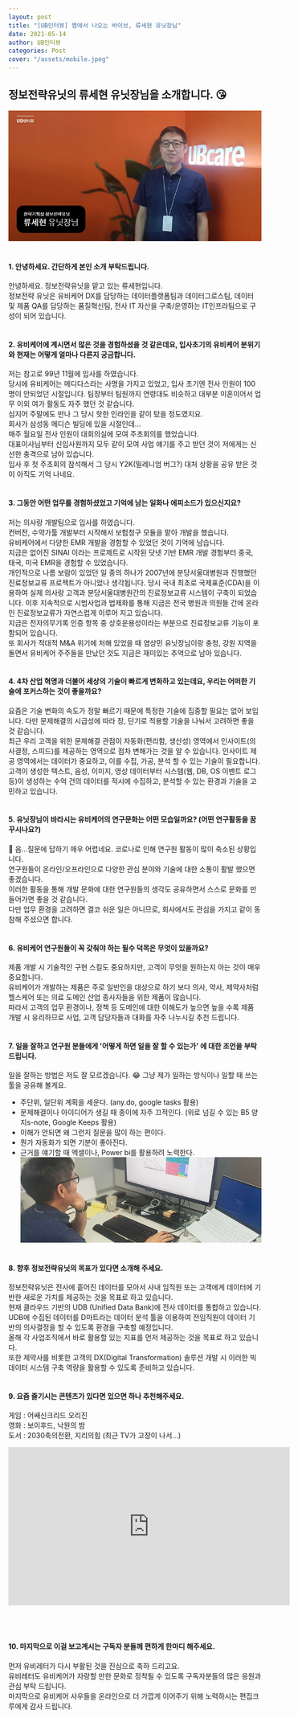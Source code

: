 ```yaml
---
layout: post
title: "[UB인터뷰] 짬에서 나오는 바이브, 류세현 유닛장님"
date: 2021-05-14
author: UB인터뷰
categories: Post
cover: "/assets/mobile.jpeg"
---
```



## 정보전략유닛의 류세현 유닛장님을 소개합니다. 😘
![](/assets/posting/20210514/1.png)
<br><br>


#### 1. 안녕하세요. 간단하게 본인 소개 부탁드립니다.
안녕하세요. 정보전략유닛을 맡고 있는 류세현입니다.<br>
정보전략 유닛은 유비케어 DX를 담당하는 데이터플랫폼팀과 데이터그로스팀,
데이터 및 제품 QA를 담당하는 품질혁신팀, 전사 IT 자산을 구축/운영하는 IT인프라팀으로 구성이 되어 있습니다.
<br><br>

#### 2. 유비케어에 계시면서 많은 것을 경험하셨을 것 같은데요, 입사초기의 유비케어 분위기와 현재는 어떻게 얼마나 다른지 궁금합니다.
저는 참고로 99년 11월에 입사를 하였습니다.<br>
당시에 유비케어는  메디다스라는 사명을 가지고 있었고, 입사 초기엔 전사 인원이 100명이 안되었던 시절입니다.
팀장부터 팀원까지 연령대도 비슷하고 대부분 미혼이어서 업무 이외 여가 활동도 자주 했던 것 같습니다.<br>
심지어 주말에도 만나 그 당시 핫한 인라인을 같이 탔을 정도였지요.<br>
회사가 삼성동 메디슨 빌딩에 있을 시절인데…<br>
매주 월요일 전사 인원이 대회의실에 모여  주초회의를 했었습니다.<br>
대표이사님부터 신입사원까지 모두 같이 모여 사업 얘기를 주고 받던 것이 저에게는 신선한 충격으로 남아 있습니다.<br>
입사 후 첫 주초회의 참석해서 그 당시 Y2K(밀레니엄 버그?) 대처 상황을 공유 받은 것이 아직도 기억 나네요.
<br><br>

#### 3. 그동안 어떤 업무를 경험하셨었고 기억에 남는 일화나 에피소드가 있으신지요?
저는 의사랑 개발팀으로 입사를 하였습니다.<br>
컨버전, 수약가툴 개발부터 시작해서 보험청구 모듈을 맡아 개발을 했습니다.<br>
유비케어에서 다양한 EMR 개발을 경험할 수 있었던 것이 기억에 남습니다.<br>
지금은 없어진 SINAI 이라는 프로제트로 시작된 닷넷 기반 EMR 개발 경험부터 중국, 태국, 미국 EMR을 경험할 수 있었습니다.<br>
개인적으로 나름 보람이 있었던 일 중의 하나가 2007년에 분당서울대병원과 진행했던 진료정보교류 프로젝트가 아니었나 생각됩니다. 
당시 국내 최초로 국제표준(CDA)을 이용하여 실제 의사랑 고객과 분당서울대병원간의 진료정보교류 시스템이 구축이 되었습니다. 
이후 지속적으로 시범사업과 법제화를 통해 지금은 전국 병원과 의원들 간에 온라인 진료정보교류가 자연스럽게 이루어 지고 있습니다.<br>
지금은 전자의무기록 인증 항목 중 상호운용성이라는 부분으로 진료정보교류 기능이 포함되어 있습니다.<br>
또 회사가 적대적 M&A 위기에 처해 있었을 때 염상민 유닛장님이랑 충청, 강원 지역을 돌면서 유비케어 주주들을 만났던 것도 지금은 재미있는 추억으로 남아 있습니다.
<br><br>

#### 4. 4차 산업 혁명과 더불어 세상의 기술이 빠르게 변화하고 있는데요, 우리는 어떠한 기술에 포커스하는 것이 좋을까요?
요즘은 기술 변화의 속도가 정말 빠르기 때문에 특정한 기술에 집중할 필요는 없어 보입니다. 
다만 문제해결의 시급성에 따라 장, 단기로 적용할 기술을 나눠서  고려하면 좋을 것 같습니다.<br>
최근 우리 고객을 위한 문제해결 관점이  자동화(편리함, 생산성) 영역에서 인사이트(의사결정, 스피드)를 제공하는 영역으로 점차 변해가는 것을 알 수 있습니다. 인사이트 제공 영역에서는 데이터가 중요하고, 이를 수집, 가공, 분석 할 수 있는 기술이 필요합니다.<br>
고객이 생성한 텍스트, 음성, 이미지, 영상 데이터부터 시스템(웹, DB, OS 이벤트 로그 등)이 생성하는 수억 건의 데이터를 적시에 수집하고, 분석할 수 있는 환경과 기술을 고민하고 있습니다.
<br><br>

#### 5. 유닛장님이 바라시는 유비케어의 연구문화는 어떤 모습일까요? (어떤 연구활동을 꿈꾸시나요?)
🤔 음...질문에 답하기 매우 어렵네요.
코로나로 인해 연구원 활동이 많이 축소된 상황입니다.<br>
연구원들이 온라인/오프라인으로 다양한 관심 분야와 기술에 대한 소통이 활발 했으면 좋겠습니다.<br>
이러한 활동을 통해 개발 문화에 대한 연구원들의 생각도 공유하면서 스스로 문화를 만들어가면 좋을 것 같습니다.<br>
다만 업무 환경을  고려하면 결코 쉬운 일은 아니므로, 회사에서도 관심을 가지고 같이 동참해 주셨으면 합니다.
<br><br>

#### 6. 유비케어 연구원들이 꼭 갖춰야 하는 필수 덕목은 무엇이 있을까요?
제품 개발 시 기술적인 구현 스킬도 중요하지만, 고객이 무엇을 원하는지  아는 것이 매우 중요합니다.<br>
유비케어가 개발하는 제품은 주로 일반인을 대상으로 하기 보다 의사, 약사, 제약사처럼  헬스케어 또는 의료 도메인 산업 종사자들을 위한 제품이 많습니다.<br>
따라서 고객의 업무 환경이나, 정책 등 도메인에 대한 이해도가 높으면 높을 수록 제품 개발 시 유리하므로 사업, 고객 담당자들과 대화를 자주 나누시길  추천 드립니다.
<br><br>

#### 7. 일을 잘하고 연구원 분들에게 '어떻게 하면 일을 잘 할 수 있는가' 에 대한 조언을 부탁드립니다.
일을 잘하는 방법은 저도 잘 모르겠습니다. 😂
그냥 제가 일하는 방식이나 일할 때 쓰는 툴을 공유해 볼게요.
-  주단위, 일단위 계획을 세운다.  (any.do, google tasks 활용)
-  문제해결이나 아이디어가 생길 때 종이에 자주 끄적인다. (위로 넘길 수 있는 B5 양지s-note, Google Keeps 활용)
-  이해가 안되면 왜 그런지 질문을 많이 하는 편이다.
-  뭔가 자동화가 되면 기분이 좋아진다.
-  근거를 얘기할 때 엑셀이나, Power bi를 활용하려 노력한다.
![](/assets/posting/20210514/2.png)
<br><br>

#### 8. 향후 정보전략유닛의 목표가 있다면 소개해 주세요.  
정보전략유닛은 전사에 흩어진 데이터를 모아서 사내 임직원 또는 고객에게 데이터에 기반한 새로운 가치를 제공하는 것을 목표로 하고 있습니다.<br>
현재 클라우드 기반의 UDB (Unified Data Bank)에 전사 데이터를 통합하고 있습니다.<br>
UDB에 수집된 데이터를 D마트라는 데이터 분석 툴을 이용하여 전임직원이 데이터 기반의 의사결정을 할 수 있도록 환경을 구축할 예정입니다.<br>
올해 각 사업조직에서 바로 활용할 있는 지표를 먼저 제공하는 것을 목표로 하고 있습니다.<br>
또한  제약사를 비롯한 고객의 DX(Digital Transformation) 솔루션  개발 시 이러한 빅데이터 시스템 구축 역량을 활용할 수 있도록 준비하고 있습니다.
<br><br>

#### 9. 요즘 즐기시는 콘텐츠가 있다면 있으면 하나 추천해주세요. 
게임 : 어쌔신크리드 오리진
<br>영화 : 보이후드, 낙원의 밤
<br>도서 : 2030축의전환, 지리의힘 (최근 TV가 고장이 나서...)
<iframe width="560" height="315" src="https://www.youtube.com/embed/qqyiU_r52v8" title="YouTube video player" frameborder="0" allow="accelerometer; autoplay; clipboard-write; encrypted-media; gyroscope; picture-in-picture" allowfullscreen></iframe>

<br><br>

#### 10. 마지막으로 이걸 보고계시는 구독자 분들께 편하게 한마디 해주세요.
먼저 유비레터가 다시 부활된 것을 진심으로 축하 드리고요.<br>
유비레터도 유비케어가 자랑할 만한 문화로 정착될 수 있도록 구독자분들의 많은 응원과 관심 부탁 드립니다.<br>
마지막으로 유비케어 사우들을 온라인으로 더 가깝게 이어주기 위해 노력하시는 편집크루에게 감사 드립니다. 
